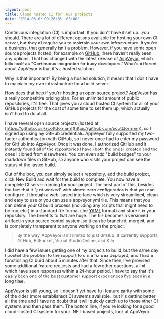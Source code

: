 ```yaml
---
layout: post
title: Cloud hosted CI for .NET projects
date: '2014-06-02 09:26:35 -05:00'
---
```


Continuous integration (CI) is important. If you don't have it set up...you should. There are a lot of different options available for hosting your own CI server, but they all require you to maintain your own infrastructure. If you're a business, that generally isn't a problem. However, if you have some open source projects hosted, for example on [GitHub](http://github.com), there haven't really been any options. That has changed with the latest release of [AppVeyor](http://appveyor.com/), which bills itself as "Continuous integration for busy developers." What's different about AppVeyor is that it's a hosted solution. 

Why is that important? By being a hosted solution, it means that I don't have to maintain my own infrastructure for a build server. 

How does that help if you're hosting an open source project? AppVeyor has a really competitive pricing plan. For an unlimited amount of public repositories, it's free. That gives you a cloud hosted CI system for all of your GitHub projects for the cost of some time to set them up, which actually isn't hard to do at all.

I have several open source projects (hosted at [https://github.com/scottdorman](https://github.com/scottdorman)), so I signed up using my GitHub credentials. AppVeyor fully supported my two-factor authentication with GitHub, so I never once had to enter my password for GitHub into AppVeyor. Once it was done, I authorized GitHub and it instantly found all of the repositories I have (both the ones I created and the ones I cloned from elsewhere). You can even add "build badges" to your markdown files in GitHub, so anyone who visits your project can see the status of the lasted build.

Out of the box, you can simply select a repository, add the build project, click New Build and wait for the build to complete. You now have a complete CI server running for your project. The best part of this, besides the fact that it "just worked" with almost zero configuration is that you can configure it through a web-based interface which is very streamlined, clean and easy to use or you can use a appveyor.yml file. This means that you can define your CI build process (including any scripts that might need to be run, etc.) in a standard file format (the [YAML](http://yaml.org/) format) and store it in your repository. The benefits to that are huge. The file becomes a versioned artifact in your source control system, so it can be branched, merged, and is completely transparent to anyone working on the project.

> By the way, AppVeyor isn't limited to just GitHub. It currently supports GitHub, BitBucket, Visual Studio Online, and Kiln.

I did have a few issues getting one of my projects to build, but the same day I posted the problem to the support forum a fix was deployed, and I had a functioning CI build about 5 minutes after that. Since then, I've provided some additional feature requests and had a few other questions, all of which have seen responses within a 24-hour period. I have to say that it's easily been one of the best customer support experiences I've seen in a long time.

AppVeyor is still young, so it doesn't yet have full feature parity with some of the older (more established) CI systems available,  but it's getting better all the time and I have no doubt that it will quickly catch up to those other CI systems and then pass them. The bottom line, if you're looking for a good cloud-hosted CI system for your .NET-based projects, look at AppVeyor.
